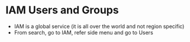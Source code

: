 # IAM Users and Groups
  - IAM is a global service (it is all over the world and not region specific)
  - From search, go to IAM, refer side menu and go to Users
